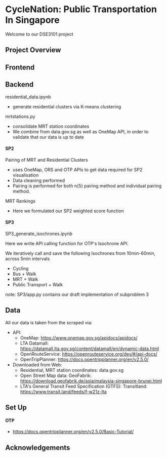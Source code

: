 # CycleNation: Public Transportation In Singapore

Welcome to our DSE3101 project

## Project Overview


## Frontend


## Backend

residential_data.ipynb

- generate residential clusters via K-means clustering

mrtstations.py

* consolidate MRT station coordinates
* We combine from data.gov.sg as well as OneMap API, in order to validate that our data is up to date

#### SP2

Pairing of MRT and Residential Clusters

* uses OneMap, ORS and OTP APIs to get data required for SP2 visualisation
* Data cleaning performed
* Pairing is performed for both n(5) pairing method and individual pairing method.

MRT Rankings

* Here we formulated our SP2 weighted score function

#### SP3

SP3_generate_isochrones.ipynb

Here we write API calling function for OTP's Isochrone API.

We iteratively call and save the following Isochrones from 10min-60min, across 5min intervals

* Cycling
* Bus + Walk
* MRT + Walk
* Public Transport + Walk

note: SP3/app.py contains our draft implementation of subproblem 3


## Data

All our data is taken from the scraped via:

- API:
  - OneMap: https://www.onemap.gov.sg/apidocs/apidocs/
  - LTA Datamall: https://datamall.lta.gov.sg/content/datamall/en/dynamic-data.html
  - OpenRouteService: https://openrouteservice.org/dev/#/api-docs/
  - OpenTripPlanner: https://docs.opentripplanner.org/en/v2.5.0/
- Downloaded from Web:
  - Residential, MRT station coordinates: data.gov.sg
  - Open Street Map data: GeoFabrik: https://download.geofabrik.de/asia/malaysia-singapore-brunei.html
  - LTA's General Transit Feed Specification (GTFS): Transitland: https://www.transit.land/feeds/f-w21z-lta

## Set Up

#### OTP

- https://docs.opentripplanner.org/en/v2.5.0/Basic-Tutorial/


## Acknowledgements
